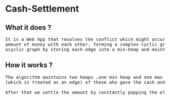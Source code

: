 # Cash-Settlement

## What it does ?
<pre>It is a Web App that resolves the conflict which might occur when a group usually credits or debit some
amount of money with each other, forming a complex cyclic graph. It simplifies the cyclic graph into an
acyclic graph by storing each edge into a min-heap and maintaining net % credit or debit at each vertex.
</pre>

## How it works ?
<pre>The algorithm maintains two heaps ,one min heap and one max heap which contains the total amount 
(which is treated as an edge) of those who gave the cash and the ones who took the cash respectively.

After that we settle the amount by constantly popping the elements from both the heaps.
</pre>
